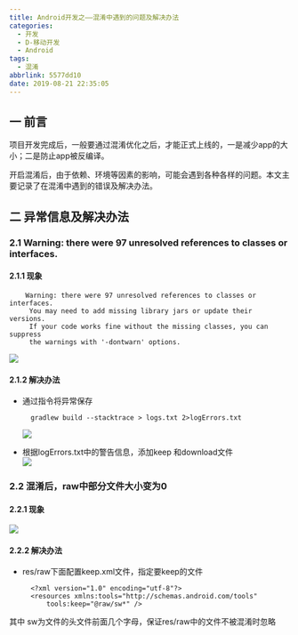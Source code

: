 ```yaml
---
title: Android开发之——混淆中遇到的问题及解决办法
categories:
  - 开发
  - D-移动开发
  - Android
tags:
  - 混淆
abbrlink: 5577dd10
date: 2019-08-21 22:35:05
---
```

## 一 前言
项目开发完成后，一般要通过混淆优化之后，才能正式上线的，一是减少app的大小；二是防止app被反编译。

<!--more-->
开启混淆后，由于依赖、环境等因素的影响，可能会遇到各种各样的问题。本文主要记录了在混淆中遇到的错误及解决办法。   



## 二 异常信息及解决办法

### 2.1 Warning: there were 97 unresolved references to classes or interfaces.
     
#### 2.1.1 现象  

		Warning: there were 97 unresolved references to classes or interfaces.
         You may need to add missing library jars or update their versions.
         If your code works fine without the missing classes, you can suppress
         the warnings with '-dontwarn' options.

![][1]

#### 2.1.2 解决办法

* 通过指令将异常保存   

		gradlew build --stacktrace > logs.txt 2>logErrors.txt

	![][2]
* 根据logErrors.txt中的警告信息，添加keep 和download文件  
	![][3]


### 2.2 混淆后，raw中部分文件大小变为0

#### 2.2.1 现象
![][4]
#### 2.2.2 解决办法

* res/raw下面配置keep.xml文件，指定要keep的文件  

		<?xml version="1.0" encoding="utf-8"?>
		<resources xmlns:tools="http://schemas.android.com/tools"
    		tools:keep="@raw/sw*" />
其中 sw为文件的头文件前面几个字母，保证res/raw中的文件不被混淆时忽略
  


[1]: https://jsd.onmicrosoft.cn/gh/PGzxc/CDN/blog-image/android-proguard-warning-unresolved.png
[2]: https://jsd.onmicrosoft.cn/gh/PGzxc/CDN/blog-image/android-proguard-warning-detail.png
[3]: https://jsd.onmicrosoft.cn/gh/PGzxc/CDN/blog-image/android-proguard-warning-resolve.png
[4]: https://jsd.onmicrosoft.cn/gh/PGzxc/CDN/blog-image/android-proguard-dummy-size-0.png

